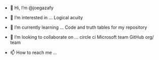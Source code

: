 - 👋 Hi, I’m @joegazafy
- 👀 I’m interested in ... Logical acuity
- 🌱 I’m currently learning ... Code and truth tables for my repository

- 💞️ I’m looking to collaborate on ... circle ci Microsoft team GitHub org/ team
- 📫 How to reach me ...

<!---
joegazafy/joegazafy is a ✨ special ✨ repository because its `README.md` (this file) appears on your GitHub profile.
You can click the Preview link to take a look at your changes.
--->
